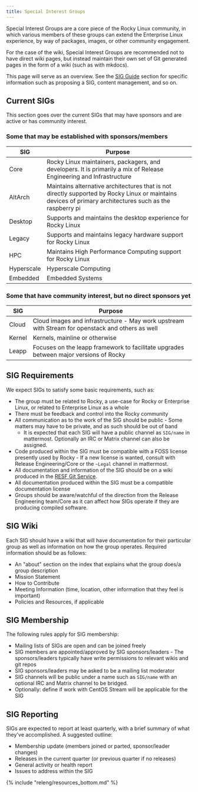 ```yaml
---
title: Special Interest Groups
---
```


Special Interest Groups are a core piece of the Rocky Linux community, in which
various members of these groups can extend the Enterprise Linux experience, by
way of packages, images, or other community engagement.

For the case of the wiki, Special Interest Groups are recommended not to have
direct wiki pages, but instead maintain their own set of Git generated pages
in the form of a wiki (such as with mkdocs).

This page will serve as an overview. See the [SIG Guide](sig_guide/index.md)
section for specific information such as proposing a SIG, content management,
and so on.

## Current SIGs

This section goes over the current SIGs that may have sponsors and are active or has community interest.

### Some that may be established with sponsors/members

| SIG        | Purpose                                                                                                                                                  |
|------------|----------------------------------------------------------------------------------------------------------------------------------------------------------|
| Core       | Rocky Linux maintainers, packagers, and developers. It is primarily a mix of Release Engineering and Infrastructure                                      |
| AltArch    | Maintains alternative architectures that is not directly supported by Rocky Linux or maintains devices of primary architectures such as the raspberry pi |
| Desktop    | Supports and maintains the desktop experience for Rocky Linux                                                                                            |
| Legacy     | Supports and maintains legacy hardware support for Rocky Linux                                                                                           |
| HPC        | Maintains High Performance Computing support for Rocky Linux                                                                                             |
| Hyperscale | Hyperscale Computing                                                                                                                                     |
| Embedded   | Embedded Systems                                                                                                                                         |

### Some that have community interest, but no direct sponsors yet

| SIG    | Purpose                                                                                          |
|--------|--------------------------------------------------------------------------------------------------|
| Cloud  | Cloud images and infrastructure - May work upstream with Stream for openstack and others as well |
| Kernel | Kernels, mainline or otherwise                                                                   |
| Leapp  | Focuses on the leapp framework to facilitate upgrades between major versions of Rocky            |

## SIG Requirements

We expect SIGs to satisfy some basic requirements, such as:

* The group must be related to Rocky, a use-case for Rocky or Enterprise Linux, or related to Enterprise Linux as a whole
* There must be feedback and control into the Rocky community
* All communication as to the work of the SIG should be public - Some matters may have to be private, and as such should be out of band
    * It is expected that each SIG will have a public channel as `SIG/name` in mattermost. Optionally an IRC or Matrix channel can also be assigned.
* Code produced within the SIG must be compatible with a FOSS license presently used by Rocky - If a new license is wanted, consult with Release Engineering/Core or the `~Legal` channel in mattermost.
* All documentation and information of the SIG should be on a wiki produced in the [RESF Git Service](https://git.resf.org).
* All documentation produced within the SIG must be a compatible documentation license
* Groups should be aware/watchful of the direction from the Release Engineering team/Core as it can affect how SIGs operate if they are producing compiled software.

## SIG Wiki

Each SIG should have a wiki that will have documentation for their particular group as well as information on how the group operates. Required information should be as follows:

* An "about" section on the index that explains what the group does/a group description
* Mission Statement
* How to Contribute
* Meeting Information (time, location, other information that they feel is important)
* Policies and Resources, if applicable

## SIG Membership

The following rules apply for SIG membership:

* Mailing lists of SIGs are open and can be joined freely
* SIG members are appointed/approved by SIG sponsors/leaders - The sponsors/leaders typically have write permissions to relevant wikis and git repos
* SIG sponsors/leaders may be asked to be a mailing list moderator
* SIG channels will be public under a name such as `SIG/name` with an optional IRC and Matrix channel to be bridged.
* Optionally: define if work with CentOS Stream will be applicable for the SIG

## SIG Reporting

SIGs are expected to report at least quarterly, with a brief summary of what they've accomplished. A suggested outline:

* Membership update (members joined or parted, sponsor/leader changes)
* Releases in the current quarter (or previous quarter if no releases)
* General activity or health report
* Issues to address within the SIG

{% include "releng/resources_bottom.md" %}
